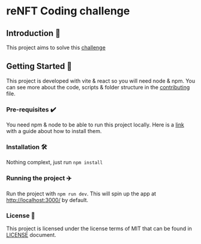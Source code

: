 # reNFT Coding challenge

## Introduction 🎉
This project aims to solve this [challenge](./docs/CHALLENGE.md)

## Getting Started 🚀
This project is developed with vite & react so you will need node & npm<!---or Docker-->. You can see more about the code, scripts & folder structure in the [contributing](./docs/CONTRIBUTING.md) file.

### Pre-requisites ✔️
You need npm & node to be able to run this project locally. Here is a [link](https://docs.npmjs.com/downloading-and-installing-node-js-and-npm) with a guide about how to install them.
<!---or if you want you also can use Docker-->

### Installation 🛠
Nothing complext, just run `npm install`
<!--
`docker build -t renft-coding-challenge .`
-->

### Running the project ✈️
Run the project with `npm run dev`. This will spin up the app at [http://localhost:3000/](http://localhost:3000) by default.

<!--
`docker run -p 3000:3000 -rm renft-coding-challenge renft-coding-challenge`
-->

### License 📝
This project is licensed under the license terms of MIT that can be found in [LICENSE](./docs/LICENSE) document.
